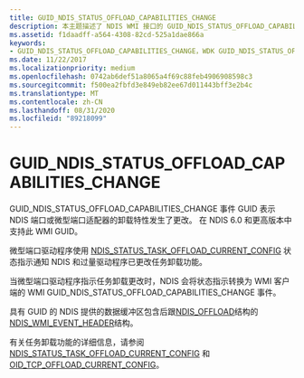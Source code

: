 ```yaml
---
title: GUID_NDIS_STATUS_OFFLOAD_CAPABILITIES_CHANGE
description: 本主题描述了 NDIS WMI 接口的 GUID_NDIS_STATUS_OFFLOAD_CAPABILITIES_CHANGE GUID。
ms.assetid: f1daadff-a564-4308-82cd-525a1dae866a
keywords:
- GUID_NDIS_STATUS_OFFLOAD_CAPABILITIES_CHANGE，WDK GUID_NDIS_STATUS_OFFLOAD_CAPABILITIES_CHANGE 网络驱动程序
ms.date: 11/22/2017
ms.localizationpriority: medium
ms.openlocfilehash: 0742ab6def51a8065a4f69c88feb4906908598c3
ms.sourcegitcommit: f500ea2fbfd3e849eb82ee67d011443bff3e2b4c
ms.translationtype: MT
ms.contentlocale: zh-CN
ms.lasthandoff: 08/31/2020
ms.locfileid: "89218099"
---
```

# <a name="guid_ndis_status_offload_capabilities_change"></a>GUID_NDIS_STATUS_OFFLOAD_CAPABILITIES_CHANGE

GUID_NDIS_STATUS_OFFLOAD_CAPABILITIES_CHANGE 事件 GUID 表示 NDIS 端口或微型端口适配器的卸载特性发生了更改。 在 NDIS 6.0 和更高版本中支持此 WMI GUID。

微型端口驱动程序使用 [NDIS_STATUS_TASK_OFFLOAD_CURRENT_CONFIG](ndis-status-task-offload-current-config.md) 状态指示通知 NDIS 和过量驱动程序已更改任务卸载功能。

当微型端口驱动程序指示任务卸载更改时，NDIS 会将状态指示转换为 WMI 客户端的 WMI GUID_NDIS_STATUS_OFFLOAD_CAPABILITIES_CHANGE 事件。

具有 GUID 的 NDIS 提供的数据缓冲区包含后跟[NDIS_OFFLOAD](/windows-hardware/drivers/ddi/ntddndis/ns-ntddndis-_ndis_offload)结构的[NDIS_WMI_EVENT_HEADER](/windows-hardware/drivers/ddi/ntddndis/ns-ntddndis-_ndis_wmi_event_header)结构。

有关任务卸载功能的详细信息，请参阅 [NDIS_STATUS_TASK_OFFLOAD_CURRENT_CONFIG](ndis-status-task-offload-current-config.md) 和 [OID_TCP_OFFLOAD_CURRENT_CONFIG](oid-tcp-offload-current-config.md)。
